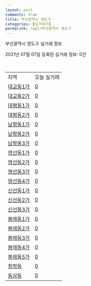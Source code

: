 ```yaml
---
layout: post
comments: true
title: 부산광역시 영도구
categories: [실거래가]
permalink: /apt/부산광역시 영도구
---
```


부산광역시 영도구 실거래 정보

2021년 07월 07일 등록된 실거래 정보: 0건

<script type="text/javascript">
  google.charts.load('current', {'packages':['corechart']});
  google.charts.setOnLoadCallback(drawChart);

  function drawChart() {
    var data = google.visualization.arrayToDataTable([['거래일', '매매', '전월세', '전매'], ['20-07', 103, 60, 17], ['20-08', 118, 50, 19], ['20-09', 154, 72, 21], ['20-10', 165, 75, 35], ['20-11', 414, 69, 86], ['20-12', 297, 101, 61], ['21-01', 111, 94, 9], ['21-02', 132, 90, 148], ['21-03', 185, 100, 45], ['21-04', 278, 110, 50], ['21-05', 269, 124, 35], ['21-06', 76, 83, 8], ['21-07', 2, 0, 0]]);

    var options = {
      title: '최근 유형별 거래량 추이',
      legend: { position: 'bottom' }
    };

    var chart = new google.visualization.LineChart(document.getElementById('columnchart_material'));
    chart.draw(data, (options));
  }
</script>

<div id="columnchart_material" style="width: 95%; margin-left: -35px"></div>
<br>
<table class="sortable">
  <tr>
    <td>지역</td>
    <td>오늘 실거래</td>
  </tr>

  
  <tr class="item">
    <td><a href="부산광역시 영도구 대교동1가">대교동1가</a></td>
    <td><a href="부산광역시 영도구 대교동1가">0</a></td>
  </tr>
    

  <tr class="item">
    <td><a href="부산광역시 영도구 대교동2가">대교동2가</a></td>
    <td><a href="부산광역시 영도구 대교동2가">0</a></td>
  </tr>
    

  <tr class="item">
    <td><a href="부산광역시 영도구 대평동1가">대평동1가</a></td>
    <td><a href="부산광역시 영도구 대평동1가">0</a></td>
  </tr>
    

  <tr class="item">
    <td><a href="부산광역시 영도구 대평동2가">대평동2가</a></td>
    <td><a href="부산광역시 영도구 대평동2가">0</a></td>
  </tr>
    

  <tr class="item">
    <td><a href="부산광역시 영도구 남항동1가">남항동1가</a></td>
    <td><a href="부산광역시 영도구 남항동1가">0</a></td>
  </tr>
    

  <tr class="item">
    <td><a href="부산광역시 영도구 남항동2가">남항동2가</a></td>
    <td><a href="부산광역시 영도구 남항동2가">0</a></td>
  </tr>
    

  <tr class="item">
    <td><a href="부산광역시 영도구 남항동3가">남항동3가</a></td>
    <td><a href="부산광역시 영도구 남항동3가">0</a></td>
  </tr>
    

  <tr class="item">
    <td><a href="부산광역시 영도구 영선동1가">영선동1가</a></td>
    <td><a href="부산광역시 영도구 영선동1가">0</a></td>
  </tr>
    

  <tr class="item">
    <td><a href="부산광역시 영도구 영선동2가">영선동2가</a></td>
    <td><a href="부산광역시 영도구 영선동2가">0</a></td>
  </tr>
    

  <tr class="item">
    <td><a href="부산광역시 영도구 영선동3가">영선동3가</a></td>
    <td><a href="부산광역시 영도구 영선동3가">0</a></td>
  </tr>
    

  <tr class="item">
    <td><a href="부산광역시 영도구 영선동4가">영선동4가</a></td>
    <td><a href="부산광역시 영도구 영선동4가">0</a></td>
  </tr>
    

  <tr class="item">
    <td><a href="부산광역시 영도구 신선동1가">신선동1가</a></td>
    <td><a href="부산광역시 영도구 신선동1가">0</a></td>
  </tr>
    

  <tr class="item">
    <td><a href="부산광역시 영도구 신선동2가">신선동2가</a></td>
    <td><a href="부산광역시 영도구 신선동2가">0</a></td>
  </tr>
    

  <tr class="item">
    <td><a href="부산광역시 영도구 신선동3가">신선동3가</a></td>
    <td><a href="부산광역시 영도구 신선동3가">0</a></td>
  </tr>
    

  <tr class="item">
    <td><a href="부산광역시 영도구 봉래동1가">봉래동1가</a></td>
    <td><a href="부산광역시 영도구 봉래동1가">0</a></td>
  </tr>
    

  <tr class="item">
    <td><a href="부산광역시 영도구 봉래동2가">봉래동2가</a></td>
    <td><a href="부산광역시 영도구 봉래동2가">0</a></td>
  </tr>
    

  <tr class="item">
    <td><a href="부산광역시 영도구 봉래동3가">봉래동3가</a></td>
    <td><a href="부산광역시 영도구 봉래동3가">0</a></td>
  </tr>
    

  <tr class="item">
    <td><a href="부산광역시 영도구 봉래동4가">봉래동4가</a></td>
    <td><a href="부산광역시 영도구 봉래동4가">0</a></td>
  </tr>
    

  <tr class="item">
    <td><a href="부산광역시 영도구 봉래동5가">봉래동5가</a></td>
    <td><a href="부산광역시 영도구 봉래동5가">0</a></td>
  </tr>
    

  <tr class="item">
    <td><a href="부산광역시 영도구 청학동">청학동</a></td>
    <td><a href="부산광역시 영도구 청학동">0</a></td>
  </tr>
    

  <tr class="item">
    <td><a href="부산광역시 영도구 동삼동">동삼동</a></td>
    <td><a href="부산광역시 영도구 동삼동">0</a></td>
  </tr>
    


</table>


    